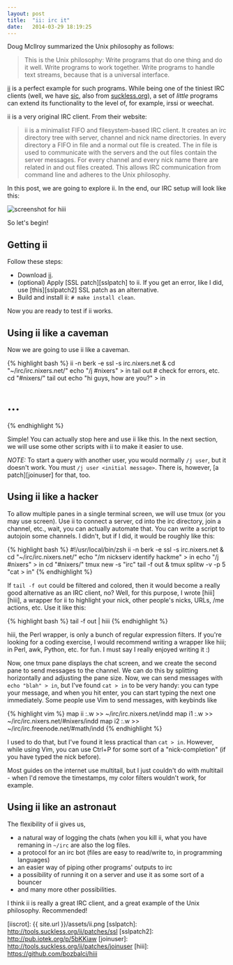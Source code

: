 ```yaml
---
layout: post
title:  "ii: irc it"
date:   2014-03-29 18:19:25
---
```


Doug McIlroy summarized the Unix philosophy as follows:

> This is the Unix philosophy: Write programs that do one thing and do it well. Write programs to work together. Write programs to handle text streams, because that is a universal interface.

[ii][ii] is a perfect example for such programs. While being one of the tiniest IRC clients (well, we have [sic][sic], also from [suckless.org][suckless]), a set of _little_ programs can extend its functionality to the level of, for example, irssi or weechat.

ii is a very original IRC client. From their website:

> ii is a minimalist FIFO and filesystem-based IRC client. It creates an irc directory tree with server, channel and nick name directories. In every directory a FIFO in file and a normal out file is created. The in file is used to communicate with the servers and the out files contain the server messages. For every channel and every nick name there are related in and out files created. This allows IRC communication from command line and adheres to the Unix philosophy.

In this post, we are going to explore ii. In the end, our IRC setup will look like this:

![screenshot for hiii](http://pub.iotek.org/p/xDigZYD.png)

So let's begin!

## Getting ii

Follow these steps:

* Download [ii][ii].
* (optional) Apply [SSL patch][sslpatch] to ii. If you get an error, like I did, use [this][sslpatch2] SSL patch as an alternative.
* Build and install ii: `# make install clean`.

Now you are ready to test if ii works.

## Using ii like a caveman

Now we are going to use ii like a caveman.

{% highlight bash %}
ii -n berk -e ssl -s irc.nixers.net &
cd "~/irc/irc.nixers.net/"
echo "/j #nixers" > in
tail out # check for errors, etc.
cd "#nixers/"
tail out
echo "hi guys, how are you?" > in
# ...
{% endhighlight %}

Simple! You can actually stop here and use ii like this. In the next section, we will use some other scripts with ii to make it easier to use.

*NOTE:* To start a query with another user, you would normally `/j user`, but it doesn't work. You must `/j user <initial message>`. There is, however, [a patch][joinuser] for that, too.

## Using ii like a hacker

To allow multiple panes in a single terminal screen, we will use tmux (or you may use screen). Use ii to connect a server, cd into the irc directory, join a channel, etc., wait, you can actually automate that. You can write a script to autojoin some channels. I didn't, but if I did, it would be roughly like this:

{% highlight bash %}
#!/usr/local/bin/zsh
ii -n berk -e ssl -s irc.nixers.net &
cd "~/irc/irc.nixers.net/"
echo "/m nickserv identify hackme" > in
echo "/j #nixers" > in
cd "#nixers/"
tmux new -s "irc"
tail -f out &
tmux splitw -v -p 5 "cat > in"
{% endhighlight %}

If `tail -f out` could be filtered and colored, then it would become a really good alternative as an IRC client, no? Well, for this purpose, I wrote [hiii][hiii], a wrapper for ii to highlight your nick, other people's nicks, URLs, /me actions, etc. Use it like this:

{% highlight bash %}
tail -f out | hiii
{% endhighlight %}

hiii, the Perl wrapper, is only a bunch of regular expression filters. If you're looking for a coding exercise, I would recommend writing a wrapper like hiii; in Perl, awk, Python, etc. for fun. I must say I really enjoyed writing it :)

Now, one tmux pane displays the chat screen, and we create the second pane to send messages to the channel. We can do this by splitting horizontally and adjusting the pane size. Now, we can send messages with `echo "blah" > in`, but I've found `cat > in` to be very handy: you can type your message, and when you hit enter, you can start typing the next one immediately. Some people use Vim to send messages, with keybinds like

{% highlight vim %}
map <leader>ii :.w >> ~/irc/irc.nixers.net/in<CR>dd
map <leader>i1 :.w >> ~/irc/irc.nixers.net/\#nixers/in<CR>dd
map <leader>i2 :.w >> ~/irc/irc.freenode.net/\#math/in<CR>dd
{% endhighlight %}

I used to do that, but I've found it less practical than `cat > in`. However, while using Vim, you can use Ctrl+P for some sort of a "nick-completion" (if you have typed the nick before).

Most guides on the internet use multitail, but I just couldn't do with multitail - when I'd remove the timestamps, my color filters wouldn't work, for example.

## Using ii like an astronaut

The flexibility of ii gives us,

* a natural way of logging the chats (when you kill ii, what you have remaning in `~/irc` are also the log files.
* a protocol for an irc bot (files are easy to read/write to, in programming languages)
* an easier way of piping other programs' outputs to irc
* a possibility of running it on a server and use it as some sort of a bouncer
* and many more other possibilities.

I think ii is really a great IRC client, and a great example of the Unix philosophy. Recommended!

[ii]: http://tools.suckless.org/ii/
[sic]: http://tools.suckless.org/sic/
[suckless]: http://suckless.org/
[iiscrot]: {{ site.url }}/assets/ii.png
[sslpatch]: http://tools.suckless.org/ii/patches/ssl
[sslpatch2]: http://pub.iotek.org/p/5bKKiaw
[joinuser]: http://tools.suckless.org/ii/patches/joinuser
[hiii]: https://github.com/bozbalci/hiii
